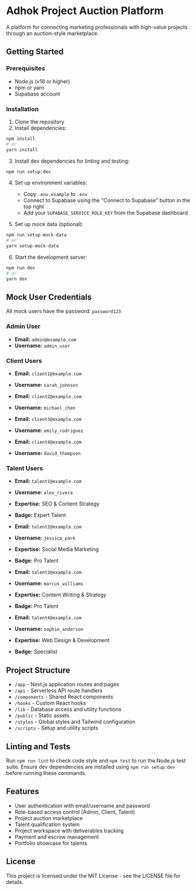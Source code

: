 # Adhok Project Auction Platform

A platform for connecting marketing professionals with high-value projects through an auction-style marketplace.

## Getting Started

### Prerequisites

- Node.js (v18 or higher)
- npm or yarn
- Supabase account

### Installation

1. Clone the repository
2. Install dependencies:

```bash
npm install
# or
yarn install
```

3. Install dev dependencies for linting and testing:
```bash
npm run setup:dev
```


4. Set up environment variables:
   - Copy `.env.example` to `.env`
   - Connect to Supabase using the "Connect to Supabase" button in the top right
   - Add your `SUPABASE_SERVICE_ROLE_KEY` from the Supabase dashboard

5. Set up mock data (optional):

```bash
npm run setup-mock-data
# or
yarn setup-mock-data
```

6. Start the development server:

```bash
npm run dev
# or
yarn dev
```

## Mock User Credentials

All mock users have the password: `password123`

### Admin User
- **Email:** `admin@example.com`
- **Username:** `admin_user`

### Client Users
- **Email:** `client1@example.com`
- **Username:** `sarah_johnson`

- **Email:** `client2@example.com`
- **Username:** `michael_chen`

- **Email:** `client3@example.com`
- **Username:** `emily_rodriguez`

- **Email:** `client4@example.com`
- **Username:** `david_thompson`

### Talent Users
- **Email:** `talent1@example.com`
- **Username:** `alex_rivera`
- **Expertise:** SEO & Content Strategy
- **Badge:** Expert Talent

- **Email:** `talent2@example.com`
- **Username:** `jessica_park`
- **Expertise:** Social Media Marketing
- **Badge:** Pro Talent

- **Email:** `talent3@example.com`
- **Username:** `marcus_williams`
- **Expertise:** Content Writing & Strategy
- **Badge:** Pro Talent

- **Email:** `talent4@example.com`
- **Username:** `sophie_anderson`
- **Expertise:** Web Design & Development
- **Badge:** Specialist

## Project Structure

- `/app` - Next.js application routes and pages
- `/api` - Serverless API route handlers
- `/components` - Shared React components
- `/hooks` - Custom React hooks
- `/lib` - Database access and utility functions
- `/public` - Static assets
- `/styles` - Global styles and Tailwind configuration
- `/scripts` - Setup and utility scripts

## Linting and Tests

Run `npm run lint` to check code style and `npm test` to run the Node.js test suite. Ensure dev dependencies are installed using `npm run setup:dev` before running these commands.


## Features

- User authentication with email/username and password
- Role-based access control (Admin, Client, Talent)
- Project auction marketplace
- Talent qualification system
- Project workspace with deliverables tracking
- Payment and escrow management
- Portfolio showcase for talents

## License

This project is licensed under the MIT License - see the LICENSE file for details.